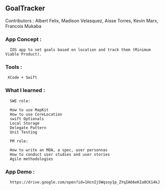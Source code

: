## GoalTracker

Contributors : Albert Felix, Madison Velasquez, Aisse Torres, Kevin Marx, Francois Mukaba

### App Concept : 

      IOS app to set goals based on location and track them (Minimum Viable Product).

### Tools : 
     
     XCode + Swift

### What I learned : 
    
      SWE role:
      
      How to use MapKit
      How to use CoreLocation
      swift Optionals
      Local Storage
      Delegate Pattern
      Unit Testing
      
      PM role: 
      
      How to write an MOA, a spec, user personnas
      How to conduct user studies and user stories
      Agile methodologies
     
      
### App Demo : 
      
      https://drive.google.com/open?id=1HcnIjSWqsoy1p_ZYqIA66eKIa0CK14kJ
